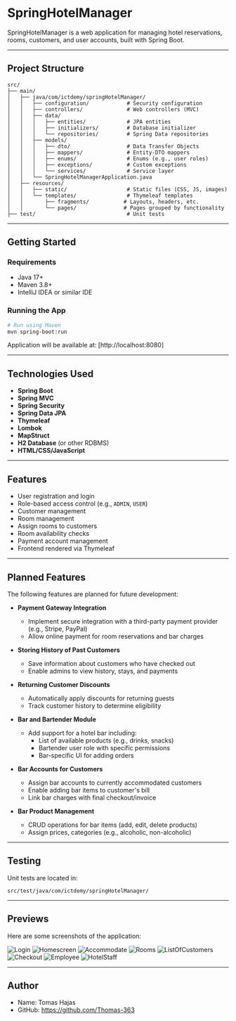 # SpringHotelManager

SpringHotelManager is a web application for managing hotel reservations, rooms, customers, and user accounts, built with Spring Boot.

---

## Project Structure

```
src/
├── main/
│   ├── java/com/ictdemy/springHotelManager/
│   │   ├── configuration/            # Security configuration
│   │   ├── controllers/              # Web controllers (MVC)
│   │   ├── data/
│   │   │   ├── entities/             # JPA entities
│   │   │   ├── initializers/         # Database initializer
│   │   │   └── repositories/         # Spring Data repositories
│   │   ├── models/
│   │   │   ├── dto/                  # Data Transfer Objects
│   │   │   ├── mappers/              # Entity-DTO mappers
│   │   │   ├── enums/                # Enums (e.g., user roles)
│   │   │   ├── exceptions/           # Custom exceptions
│   │   │   └── services/             # Service layer
│   │   └── SpringHotelManagerApplication.java
│   ├── resources/
│   │   ├── static/                   # Static files (CSS, JS, images)
│   │   └── templates/                # Thymeleaf templates
│   │       ├── fragments/           # Layouts, headers, etc.
│   │       └── pages/               # Pages grouped by functionality
├── test/                             # Unit tests
```

---

## Getting Started

### Requirements
- Java 17+
- Maven 3.8+
- IntelliJ IDEA or similar IDE

### Running the App
```bash
# Run using Maven
mvn spring-boot:run
```

Application will be available at: [http://localhost:8080]

---

## Technologies Used

- **Spring Boot**
- **Spring MVC**
- **Spring Security**
- **Spring Data JPA**
- **Thymeleaf**
- **Lombok**
- **MapStruct**
- **H2 Database** (or other RDBMS)
- **HTML/CSS/JavaScript**

---

## Features

- User registration and login
- Role-based access control (e.g., `ADMIN`, `USER`)
- Customer management
- Room management
- Assign rooms to customers
- Room availability checks
- Payment account management
- Frontend rendered via Thymeleaf

---

## Planned Features

The following features are planned for future development:

- **Payment Gateway Integration**
  - Implement secure integration with a third-party payment provider (e.g., Stripe, PayPal)
  - Allow online payment for room reservations and bar charges

- **Storing History of Past Customers**
  - Save information about customers who have checked out
  - Enable admins to view history, stays, and payments

- **Returning Customer Discounts**
  - Automatically apply discounts for returning guests
  - Track customer history to determine eligibility

- **Bar and Bartender Module**
  - Add support for a hotel bar including:
    - List of available products (e.g., drinks, snacks)
    - Bartender user role with specific permissions
    - Bar-specific UI for adding orders

- **Bar Accounts for Customers**
  - Assign bar accounts to currently accommodated customers
  - Enable adding bar items to customer's bill
  - Link bar charges with final checkout/invoice

- **Bar Product Management**
  - CRUD operations for bar items (add, edit, delete products)
  - Assign prices, categories (e.g., alcoholic, non-alcoholic)


---

## Testing

Unit tests are located in:
```
src/test/java/com/ictdemy/springHotelManager/
```

---

## Previews

Here are some screenshots of the application:

![Login](src/main/resources/static/images/screenshots/Login.png)
![Homescreen](src/main/resources/static/images/screenshots/homescreen.png)
![Accommodate](src/main/resources/static/images/screenshots/accommodate.png)
![Rooms](src/main/resources/static/images/screenshots/rooms.png)
![ListOfCustomers](src/main/resources/static/images/screenshots/ListOfCustomers.png)
![Checkout](src/main/resources/static/images/screenshots/Checkout.png)
![Employee](src/main/resources/static/images/screenshots/Employee.png)
![HotelStaff](src/main/resources/static/images/screenshots/HotelStaff.png)

---

## Author

- Name: Tomas Hajas 
- GitHub: https://github.com/Thomas-363
